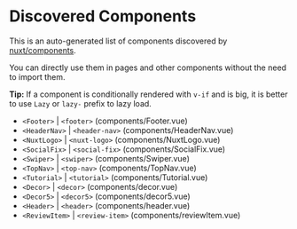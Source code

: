 # Discovered Components

This is an auto-generated list of components discovered by [nuxt/components](https://github.com/nuxt/components).

You can directly use them in pages and other components without the need to import them.

**Tip:** If a component is conditionally rendered with `v-if` and is big, it is better to use `Lazy` or `lazy-` prefix to lazy load.

- `<Footer>` | `<footer>` (components/Footer.vue)
- `<HeaderNav>` | `<header-nav>` (components/HeaderNav.vue)
- `<NuxtLogo>` | `<nuxt-logo>` (components/NuxtLogo.vue)
- `<SocialFix>` | `<social-fix>` (components/SocialFix.vue)
- `<Swiper>` | `<swiper>` (components/Swiper.vue)
- `<TopNav>` | `<top-nav>` (components/TopNav.vue)
- `<Tutorial>` | `<tutorial>` (components/Tutorial.vue)
- `<Decor>` | `<decor>` (components/decor.vue)
- `<Decor5>` | `<decor5>` (components/decor5.vue)
- `<Header>` | `<header>` (components/header.vue)
- `<ReviewItem>` | `<review-item>` (components/reviewItem.vue)
